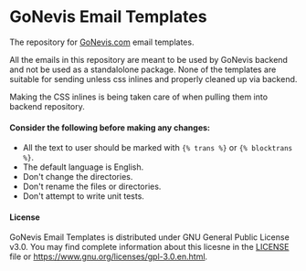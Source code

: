 # GoNevis Email Templates

The repository for [GoNevis.com](https://www.gonevis.com) email templates.

All the emails in this repository are meant to be used by GoNevis backend and not be used as a standalolone package. 
None of the templates are suitable for sending unless css inlines and properly cleaned up via backend.

Making the CSS inlines is being taken care of when pulling them into backend repository.

#### Consider the following before making any changes:

* All the text to user should be marked with `{% trans %}` or `{% blocktrans %}`.
* The default language is English.
* Don't change the directories.
* Don't rename the files or directories.
* Don't attempt to write unit tests.

#### License

GoNevis Email Templates is distributed under GNU General Public License v3.0.
You may find complete information about this licesne in the [LICENSE](LICENSE) file or https://www.gnu.org/licenses/gpl-3.0.en.html.
